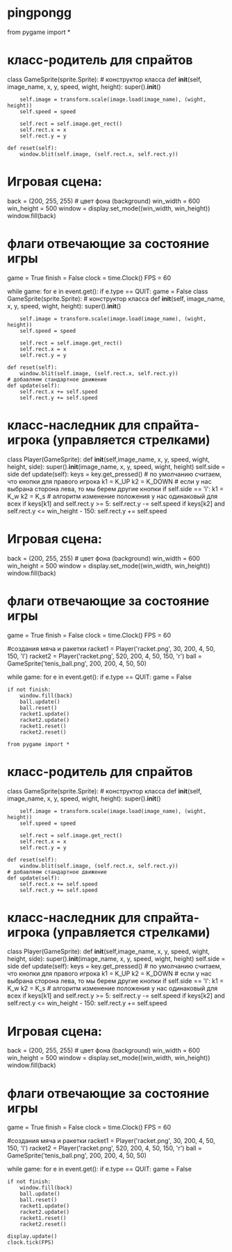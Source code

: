 # pingpongg

from pygame import *

# класс-родитель для спрайтов
class GameSprite(sprite.Sprite):
    # конструктор класса
    def __init__(self, image_name, x, y, speed, wight, height):
        super().__init__()

        self.image = transform.scale(image.load(image_name), (wight, height))
        self.speed = speed
 
        self.rect = self.image.get_rect()
        self.rect.x = x
        self.rect.y = y

    def reset(self):
        window.blit(self.image, (self.rect.x, self.rect.y))

# Игровая сцена:
back = (200, 255, 255) # цвет фона (background)
win_width = 600
win_height = 500
window = display.set_mode((win_width, win_height))
window.fill(back)

# флаги отвечающие за состояние игры
game = True
finish = False
clock = time.Clock()
FPS = 60

while game:
    for e in event.get():
        if e.type == QUIT:
            game = False
class GameSprite(sprite.Sprite):
    # конструктор класса
    def __init__(self, image_name, x, y, speed, wight, height):
        super().__init__()

        self.image = transform.scale(image.load(image_name), (wight, height))
        self.speed = speed
 
        self.rect = self.image.get_rect()
        self.rect.x = x
        self.rect.y = y

    def reset(self):
        window.blit(self.image, (self.rect.x, self.rect.y))
    # добавляем стандартное движение
    def update(self):
        self.rect.x += self.speed
        self.rect.y += self.speed

# класс-наследник для спрайта-игрока (управляется стрелками)
class Player(GameSprite):
        def __init__(self,image_name, x, y, speed, wight, height, side):
            super().__init__(image_name, x, y, speed, wight, height)
            self.side = side
        def update(self):
            keys = key.get_pressed()
            # по умолчанию считаем, что кнопки для правого игрока
            k1 = K_UP
            k2 = K_DOWN
            # если у нас выбрана сторона лева, то мы берем другие кнопки
            if self.side == 'l':
                k1 = K_w
                k2 = K_s
            # алгоритм изменение положения у нас одинаковый для всех
            if keys[k1] and self.rect.y >= 5:
                self.rect.y -= self.speed
            if keys[k2] and self.rect.y <= win_height - 150:
                self.rect.y += self.speed


# Игровая сцена:
back = (200, 255, 255) # цвет фона (background)
win_width = 600
win_height = 500
window = display.set_mode((win_width, win_height))
window.fill(back)

# флаги отвечающие за состояние игры
game = True
finish = False
clock = time.Clock()
FPS = 60

#создания мяча и ракетки
racket1 = Player('racket.png', 30, 200, 4, 50, 150, 'l')
racket2 = Player('racket.png', 520, 200, 4, 50, 150, 'r')
ball = GameSprite('tenis_ball.png', 200, 200, 4, 50, 50)


while game:
    for e in event.get():
        if e.type == QUIT:
            game = False

    if not finish:
        window.fill(back)
        ball.update()
        ball.reset()
        racket1.update()
        racket2.update()
        racket1.reset()
        racket2.reset()
        
    from pygame import *

# класс-родитель для спрайтов
class GameSprite(sprite.Sprite):
    # конструктор класса
    def __init__(self, image_name, x, y, speed, wight, height):
        super().__init__()

        self.image = transform.scale(image.load(image_name), (wight, height))
        self.speed = speed
 
        self.rect = self.image.get_rect()
        self.rect.x = x
        self.rect.y = y

    def reset(self):
        window.blit(self.image, (self.rect.x, self.rect.y))
    # добавляем стандартное движение
    def update(self):
        self.rect.x += self.speed
        self.rect.y += self.speed

# класс-наследник для спрайта-игрока (управляется стрелками)
class Player(GameSprite):
        def __init__(self,image_name, x, y, speed, wight, height, side):
            super().__init__(image_name, x, y, speed, wight, height)
            self.side = side
        def update(self):
            keys = key.get_pressed()
            # по умолчанию считаем, что кнопки для правого игрока
            k1 = K_UP
            k2 = K_DOWN
            # если у нас выбрана сторона лева, то мы берем другие кнопки
            if self.side == 'l':
                k1 = K_w
                k2 = K_s
            # алгоритм изменение положения у нас одинаковый для всех
            if keys[k1] and self.rect.y >= 5:
                self.rect.y -= self.speed
            if keys[k2] and self.rect.y <= win_height - 150:
                self.rect.y += self.speed


# Игровая сцена:
back = (200, 255, 255) # цвет фона (background)
win_width = 600
win_height = 500
window = display.set_mode((win_width, win_height))
window.fill(back)

# флаги отвечающие за состояние игры
game = True
finish = False
clock = time.Clock()
FPS = 60

#создания мяча и ракетки
racket1 = Player('racket.png', 30, 200, 4, 50, 150, 'l')
racket2 = Player('racket.png', 520, 200, 4, 50, 150, 'r')
ball = GameSprite('tenis_ball.png', 200, 200, 4, 50, 50)


while game:
    for e in event.get():
        if e.type == QUIT:
            game = False

    if not finish:
        window.fill(back)
        ball.update()
        ball.reset()
        racket1.update()
        racket2.update()
        racket1.reset()
        racket2.reset()
        
    display.update()
    clock.tick(FPS)
